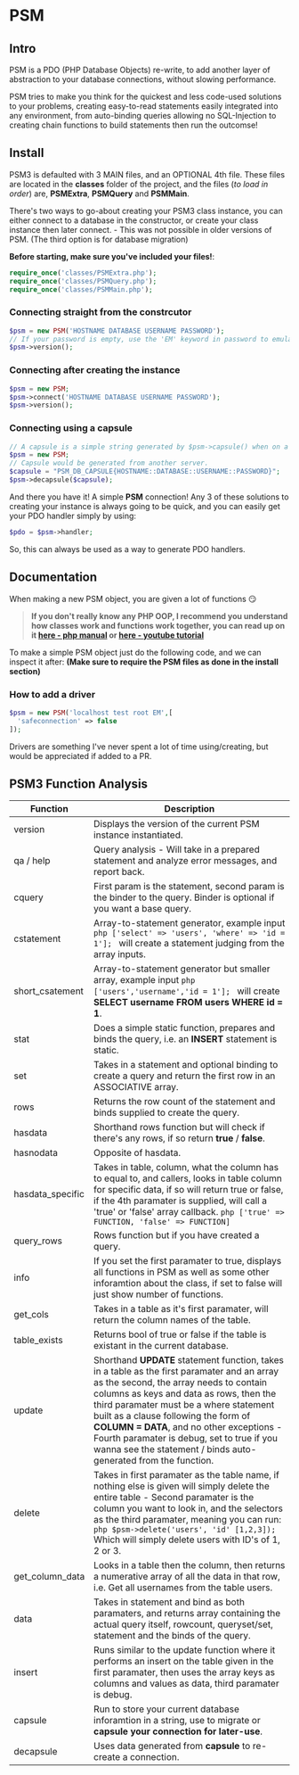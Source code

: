 # PSM
## Intro
PSM is a PDO (PHP Database Objects) re-write, to add another layer of abstraction to your database connections, without slowing performance.

PSM tries to make you think for the quickest and less code-used solutions to your problems, creating easy-to-read statements easily integrated into any environment, from auto-binding queries allowing no SQL-Injection to creating chain functions to build statements then run the outcomse!

## Install
PSM3 is defaulted with 3 MAIN files, and an OPTIONAL 4th file. These files are located in the **classes** folder of the project, and the files (*to load in order*) are, **PSMExtra**, **PSMQuery** and **PSMMain**.

There's two ways to go-about creating your PSM3 class instance, you can either connect to a database in the constructor, or create your class instance then later connect. - This was not possible in older versions of PSM. (The third option is for database migration)

**Before starting, make sure you've included your files!**:
```php
require_once('classes/PSMExtra.php');
require_once('classes/PSMQuery.php');
require_once('classes/PSMMain.php');
```
### Connecting straight from the constrcutor
```php
$psm = new PSM('HOSTNAME DATABASE USERNAME PASSWORD');
// If your password is empty, use the 'EM' keyword in password to emulate an empty space.
$psm->version();
```

### Connecting after creating the instance
```php
$psm = new PSM;
$psm->connect('HOSTNAME DATABASE USERNAME PASSWORD');
$psm->version();
```

### Connecting using a capsule
```php
// A capsule is a simple string generated by $psm->capsule() when on a server running PSM.
$psm = new PSM;
// Capsule would be generated from another server.
$capsule = "PSM_DB_CAPSULE{HOSTNAME::DATABASE::USERNAME::PASSWORD}";
$psm->decapsule($capsule);
```

And there you have it! A simple **PSM** connection! Any 3 of these solutions to creating your instance is always going to be quick, and you can easily get your PDO handler simply by using:

```php
$pdo = $psm->handler;
```

So, this can always be used as a way to generate PDO handlers.

## Documentation
When making a new PSM object, you are given a lot of functions :smirk:

> **If you don't really know any PHP OOP, I recommend you understand how classes work and functions work together, you can read up on it [here - php manual](http://php.net/manual/en/language.oop5.php) or [here - youtube tutorial](https://www.youtube.com/watch?v=ipp4WPDwwvk&list=PLfdtiltiRHWF0RicJb20da8nECQ1jFvla)**

To make a simple PSM object just do the following code, and we can inspect it after:
**(Make sure to require the PSM files as done in the install section)**

### How to add a driver
```php
$psm = new PSM('localhost test root EM',[
  'safeconnection' => false
]);
```
Drivers are something I've never spent a lot of time using/creating, but would be appreciated if added to a PR.

## PSM3 Function Analysis

| Function | Description |
| -------- | ----------- |
| version | Displays the version of the current PSM instance instantiated. |
| qa / help | Query analysis - Will take in a prepared statement and analyze error messages, and report back. |
| cquery | First param is the statement, second param is the binder to the query. Binder is optional if you want a base query. |
| cstatement | Array-to-statement generator, example input ```php ['select' => 'users', 'where' => 'id = 1']; ``` will create a statement judging from the array inputs. |
| short_csatement | Array-to-statement generator but smaller array, example input ```php ['users','username','id = 1']; ``` will create **SELECT username FROM users WHERE id = 1**. |
| stat | Does a simple static function, prepares and binds the query, i.e. an **INSERT** statement is static. |
| set | Takes in a statement and optional binding to create a query and return the first row in an ASSOCIATIVE array. |
| rows | Returns the row count of the statement and binds supplied to create the query. |
| hasdata | Shorthand rows function but will check if there's any rows, if so return **true** / **false**. |
| hasnodata | Opposite of hasdata. |
| hasdata_specific | Takes in table, column, what the column has to equal to, and callers, looks in table column for specific data, if so will return true or false, if the 4th paramater is supplied, will call a 'true' or 'false' array callback. ```php ['true' => FUNCTION, 'false' => FUNCTION] ``` |
| query_rows | Rows function but if you have created a query. |
| info | If you set the first paramater to true, displays all functions in PSM as well as some other inforamtion about the class, if set to false will just show number of functions. |
| get_cols | Takes in a table as it's first paramater, will return the column names of the table. |
| table_exists | Returns bool of true or false if the table is existant in the current database. |
| update | Shorthand **UPDATE** statement function, takes in a table as the first paramater and an array as the second, the array needs to contain columns as keys and data as rows, then the third paramater must be a where statement built as a clause following the form of **COLUMN = DATA**, and no other exceptions - Fourth paramater is debug, set to true if you wanna see the statement / binds auto-generated from the function. |
| delete | Takes in first paramater as the table name, if nothing else is given will simply delete the entire table - Second paramater is the column you want to look in, and the selectors as the third paramater, meaning you can run: ```php $psm->delete('users', 'id' [1,2,3]);``` Which will simply delete users with ID's of 1, 2 or 3. |
| get_column_data | Looks in a table then the column, then returns a numerative array of all the data in that row, i.e. Get all usernames from the table users. |
| data | Takes in statement and bind as both paramaters, and returns array containing the actual query itself, rowcount, queryset/set, statement and the binds of the query. |
| insert | Runs similar to the update function where it performs an insert on the table given in the first paramater, then uses the array keys as columns and values as data, third paramater is debug. |
| capsule | Run to store your current database inforamtion in a string, use to migrate or **capsule your connection for later-use**.
| decapsule | Uses data generated from **capsule** to re-create a connection. |




